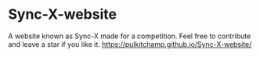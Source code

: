 # Sync-X-website
A website known as Sync-X made for a competition. Feel free to contribute and leave a star if you like it.
https://pulkitchamp.github.io/Sync-X-website/
